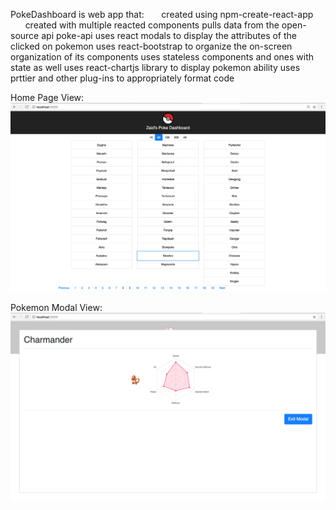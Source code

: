 <!-- prettier-ignore -->
PokeDashboard is web app that:
&nbsp;&nbsp;&nbsp;&nbsp;&nbsp;&nbsp;created using npm-create-react-app
&nbsp;&nbsp;&nbsp;&nbsp;&nbsp;&nbsp;created with multiple reacted components
    pulls data from the open-source api poke-api
    uses react modals to display the attributes of the clicked on pokemon
    uses react-bootstrap to organize the on-screen organization of its components
    uses stateless components and ones with state as well
    uses react-chartjs library to display pokemon ability
    uses prttier and other plug-ins to appropriately format code

Home Page View:
<img src='./front.png'/>

Pokemon Modal View:
<img src='./modal.png'/>
